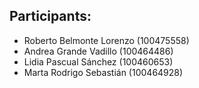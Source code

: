 ## Participants:
 - Roberto Belmonte Lorenzo (100475558)
 - Andrea Grande Vadillo (100464486)
 - Lidia Pascual Sánchez (100460653)
 - Marta Rodrigo Sebastián (100464928)
